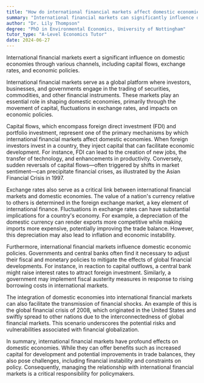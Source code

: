 ```yaml
---
title: "How do international financial markets affect domestic economies?"
summary: "International financial markets can significantly influence domestic economies through capital flows, exchange rates, and economic policies."
author: "Dr. Lily Thompson"
degree: "PhD in Environmental Economics, University of Nottingham"
tutor_type: "A-Level Economics Tutor"
date: 2024-06-27
---
```


International financial markets exert a significant influence on domestic economies through various channels, including capital flows, exchange rates, and economic policies.

International financial markets serve as a global platform where investors, businesses, and governments engage in the trading of securities, commodities, and other financial instruments. These markets play an essential role in shaping domestic economies, primarily through the movement of capital, fluctuations in exchange rates, and impacts on economic policies.

Capital flows, which encompass foreign direct investment (FDI) and portfolio investment, represent one of the primary mechanisms by which international financial markets affect domestic economies. When foreign investors invest in a country, they inject capital that can facilitate economic development. For instance, FDI can lead to the creation of new jobs, the transfer of technology, and enhancements in productivity. Conversely, sudden reversals of capital flows—often triggered by shifts in market sentiment—can precipitate financial crises, as illustrated by the Asian Financial Crisis in 1997.

Exchange rates also serve as a critical link between international financial markets and domestic economies. The value of a nation's currency relative to others is determined in the foreign exchange market, a key element of international finance. Fluctuations in exchange rates can have substantial implications for a country's economy. For example, a depreciation of the domestic currency can render exports more competitive while making imports more expensive, potentially improving the trade balance. However, this depreciation may also lead to inflation and economic instability.

Furthermore, international financial markets influence domestic economic policies. Governments and central banks often find it necessary to adjust their fiscal and monetary policies to mitigate the effects of global financial developments. For instance, in reaction to capital outflows, a central bank might raise interest rates to attract foreign investment. Similarly, a government may implement fiscal austerity measures in response to rising borrowing costs in international markets.

The integration of domestic economies into international financial markets can also facilitate the transmission of financial shocks. An example of this is the global financial crisis of 2008, which originated in the United States and swiftly spread to other nations due to the interconnectedness of global financial markets. This scenario underscores the potential risks and vulnerabilities associated with financial globalization.

In summary, international financial markets have profound effects on domestic economies. While they can offer benefits such as increased capital for development and potential improvements in trade balances, they also pose challenges, including financial instability and constraints on policy. Consequently, managing the relationship with international financial markets is a critical responsibility for policymakers.
    